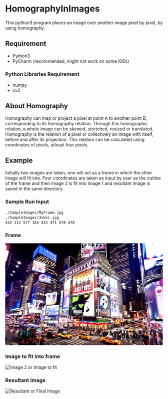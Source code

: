 # HomographyInImages
This python3 program places an image over another image pixel by pixel, by using homography.
## Requirement
- Python3
- PyCharm (recommended, might not work on some IDEs)
### Python Libraries Requirement
- numpy
- cv2
## About Homography
Homography can map or project a pixel at point A to another point B, corresponding to its homography relation. Through this homographic relation, a whole image can be skewed, stretched, resized or translated. Homography is the relation of a pixel or collectively an image with itself, before and after its projection. This relation can be calculated using coordinates of pixels, atleast four pixels.
## Example
Initially two images are taken, one will act as a frame in which the other image will fit into. Four coordinates are taken as input by user as the outline of the frame and then image 2 is fit into image 1 and resultant image is saved in the same directory.
### Sample Run Input
```
./SampleImages/MyFrame.jpg
./SampleImages/Joker.jpg
442 212 577 164 433 471 578 470
```

### Frame
![Image 1 or Frame](SampleImages/MyFrame.jpg)
### Image to fit into frame
![Image 2 or Image to fit](https://github.com/muhammadmoiza/HomographyInImages/blob/master/SampleImages/Joker.jpg)
### Resultant image
![Resultant or Final Image](https://github.com/muhammadmoiza/HomographyInImages/blob/master/SampleImages/Image3.jpg)
